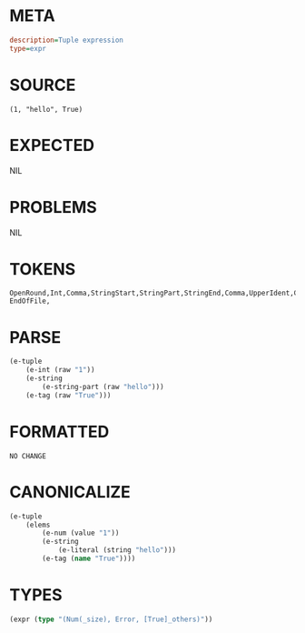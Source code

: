 # META
~~~ini
description=Tuple expression
type=expr
~~~
# SOURCE
~~~roc
(1, "hello", True)
~~~
# EXPECTED
NIL
# PROBLEMS
NIL
# TOKENS
~~~zig
OpenRound,Int,Comma,StringStart,StringPart,StringEnd,Comma,UpperIdent,CloseRound,
EndOfFile,
~~~
# PARSE
~~~clojure
(e-tuple
	(e-int (raw "1"))
	(e-string
		(e-string-part (raw "hello")))
	(e-tag (raw "True")))
~~~
# FORMATTED
~~~roc
NO CHANGE
~~~
# CANONICALIZE
~~~clojure
(e-tuple
	(elems
		(e-num (value "1"))
		(e-string
			(e-literal (string "hello")))
		(e-tag (name "True"))))
~~~
# TYPES
~~~clojure
(expr (type "(Num(_size), Error, [True]_others)"))
~~~
